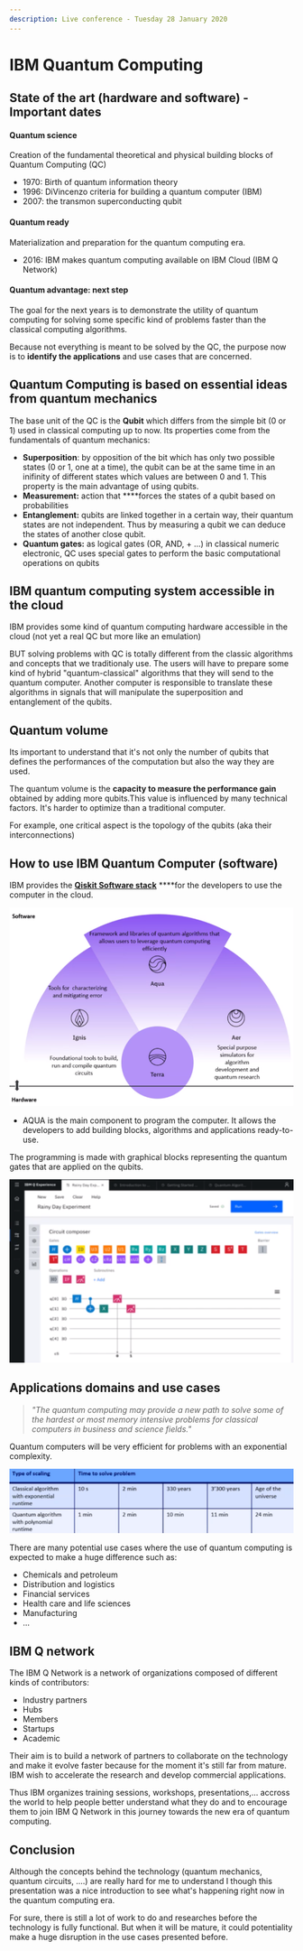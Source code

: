 ```yaml
---
description: Live conference - Tuesday 28 January 2020
---
```


# IBM Quantum Computing

## State of the art \(hardware and software\) - Important dates

#### Quantum science

Creation of the fundamental theoretical and physical building blocks of Quantum Computing \(QC\)

* 1970: Birth of quantum information theory
* 1996: DiVincenzo criteria for building a quantum computer \(IBM\)
* 2007: the transmon superconducting qubit

#### Quantum ready

Materialization and preparation for the quantum computing era.

* 2016: IBM makes quantum computing available on IBM Cloud \(IBM Q Network\)

#### Quantum advantage: next step

The goal for the next years is to demonstrate the utility of quantum computing for solving some specific kind of problems faster than the classical computing algorithms. 

Because not everything is meant to be solved by the QC, the purpose now is to **identify the applications** and use cases that are concerned.

## Quantum Computing is based on essential ideas from quantum mechanics

The base unit of the QC is the **Qubit** which differs from the simple bit \(0 or 1\) used in classical computing up to now. Its properties come from the fundamentals of quantum mechanics:

* **Superposition**: by opposition of the bit which has only two possible states \(0 or 1, one at a time\), the qubit can be at the same time in an inifinity of different states which values are between 0 and 1. This property is the main advantage of using qubits.
* **Measurement:** action that ****forces the states of a qubit based on probabilities
* **Entanglement:** qubits are linked together in a certain way, their quantum states are not independent. Thus by measuring a qubit we can deduce the states of another close qubit.
* **Quantum gates:** as logical gates \(OR, AND, + ...\) in classical numeric electronic, QC uses special gates to perform the basic computational operations on qubits

## IBM quantum computing system accessible in the cloud

IBM provides some kind of quantum computing hardware accessible in the cloud \(not yet a real QC but more like an emulation\)

BUT solving problems with QC is totally different from the classic algorithms and concepts that we traditionaly use. The users will have to prepare some kind of hybrid  "quantum-classical" algorithms that they will send to the quantum computer. Another computer is responsible to translate these algorithms in signals that will manipulate the superposition and entanglement of the qubits.

## Quantum volume

Its important to understand that it's not only the number of qubits that defines the performances of the computation but also the way they are used.

The quantum volume is the **capacity to measure the performance gain** obtained by adding more qubits.This value is influenced by many technical factors. It's harder to optimize than a traditional computer.

For example, one critical aspect is the topology of the qubits \(aka their interconnections\)

## How to use IBM Quantum Computer \(software\)

IBM provides the [**Qiskit Software stack**](https://qiskit.org/) ****for the developers to use the computer in the cloud.

![Qiskit Software Stack](../.gitbook/assets/qiskit.png)

* AQUA is the main component to program the computer. It allows the developers to add building blocks, algorithms and applications ready-to-use.

The programming is made with graphical blocks representing the quantum gates that are applied on the qubits.

![Main programming interface ](../.gitbook/assets/programming.png)

## Applications domains and use cases

> _"The quantum computing may provide a new path to solve some of the hardest or most memory intensive problems for classical computers in business and science fields."_

Quantum computers will be very efficient for problems with an exponential complexity.

![Expected saving time for problems with exponential complexity](../.gitbook/assets/exponential-complexity.png)

There are many potential use cases where the use of quantum computing is expected to make a huge difference such as:

* Chemicals and petroleum
* Distribution and logistics
* Financial services
* Health care and life sciences
* Manufacturing
* ...

## IBM Q network

The IBM Q Network is a network of organizations composed of different kinds of contributors:

* Industry partners
* Hubs
* Members
* Startups
* Academic

Their aim is to build a network of partners to collaborate on the technology and make it evolve faster because for the moment it's still far from mature. IBM wish to accelerate the research and develop commercial applications.

Thus IBM organizes training sessions, workshops, presentations,... accross the world to help people better understand what they do and to encourage them to join IBM Q Network in this journey towards the new era of quantum computing.

## Conclusion

Although the concepts behind the technology \(quantum mechanics, quantum circuits, ....\) are really hard for me to understand I though this presentation was a nice introduction to see what's happening right now in the quantum computing era.

For sure, there is still a lot of work to do and researches before the technology is fully functional. But when it will be mature, it could potentiality make a huge disruption in the use cases presented before. 



